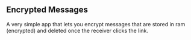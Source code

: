 ## Encrypted Messages

A very simple app that lets you encrypt messages that are stored in ram (encrypted) and deleted once the receiver clicks the link. 
